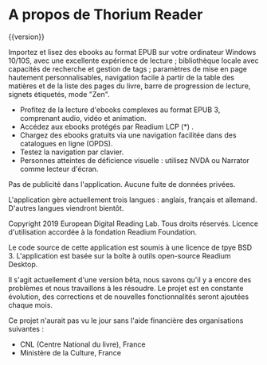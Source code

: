 A propos de Thorium Reader
==============

{{version}}

Importez et lisez des ebooks au format EPUB sur votre ordinateur Windows 10/10S, avec une excellente expérience de lecture ; bibliothèque
locale avec capacités de recherche et gestion de tags ; paramètres de mise en page hautement personnalisables, navigation facile à partir de la table des matières et de la liste des pages du livre, barre de progression de lecture, signets étiquetés, mode "Zen".

* Profitez de la lecture d'ebooks complexes au format EPUB 3, comprenant audio, vidéo et animation.
* Accédez aux ebooks protégés par Readium LCP (*) .
* Chargez des ebooks gratuits via une navigation facilitée dans des catalogues en ligne (OPDS).
* Testez la navigation par clavier.
* Personnes atteintes de déficience visuelle : utilisez NVDA ou Narrator comme lecteur d'écran.

Pas de publicité dans l'application. Aucune fuite de données privées.

L'application gère actuellement trois langues : anglais, français et allemand. D'autres langues viendront bientôt.

Copyright 2019 European Digital Reading Lab. Tous droits réservés.
Licence d'utilisation accordée  à la fondation Readium Foundation.

Le code source de cette application est soumis à une licence de tpye BSD 3. L'application est basée sur la boîte à outils open-source Readium Desktop.

Il s'agit actuellement d'une version bêta, nous savons qu'il y a encore des problèmes et nous travaillons à les résoudre.
Le projet est en constante évolution, des corrections et de nouvelles fonctionnalités seront ajoutées chaque mois.

Ce projet n'aurait pas vu le jour sans l'aide financière des organisations suivantes :
- CNL (Centre National du livre), France
- Ministère de la Culture, France

